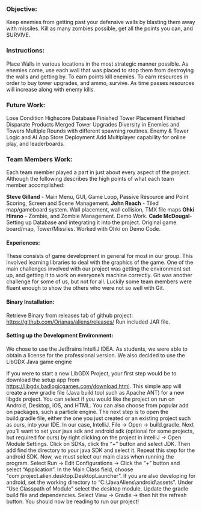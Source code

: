 
### Objective: 
Keep enemies from getting past your defensive walls by blasting them away with missiles. Kill as many zombies possible, get all the points you can, and SURVIVE. 

### Instructions: 
Place Walls in various locations in the most strategic manner possible. As enemies come, use each wall that was placed to stop them from destroying the walls and getting by. To earn points kill enemies. To earn resources in order to buy tower upgrades, and ammo,  survive. As time passes resources will increase along with enemy kills. 

### Future Work: 
Lose Condition
Highscore Database Finished
Tower Placement Finished
Disparate Products Merged
Tower Upgrades
Diversity in Enemies and Towers
Multiple Rounds with different spawning routines.
Enemy & Tower Logic and AI
App Store Deployment
Add Multiplayer capability for online play, and leaderboards.

### Team Members Work: 
Each team member played a part in just about every aspect of the project. Although the following describes the high points of what each team member accomplished:

**Steve Gilland** - Main Menu, GUI, Game Loop, Passive Resource and Point Scoring, Screen and Scene Management. 
**John Reach** - Tiled map/gameboard system. Wall placement, wall collision, TMX file maps
**Ohki Hirano** -  Zombie, and Zombie Management. Demo Work.
**Cade McDougal**- Setting up Database and integrating it into the project. Original game board/map, Tower/Missiles. Worked with Ohki on Demo Code.

#### Experiences: 
These consists of game development in general for most in our group. This involved learning libraries to deal with the graphics of the game. One of the main challenges involved with our project was getting the environment set up, and getting it to work on everyone’s machine correctly. Git was another challenge for some of us, but not for all. Luckily some team members were fluent enough to show the others who were not so well with Git.

#### Binary Installation:
Retrieve Binary from releases tab of github project: https://github.com/Orianas/aliens/releases/
Run included JAR file.

#### Setting up the Development Environment:
We chose to use the JetBrains IntelliJ IDEA. As students, we were able to obtain a license for the professional version. We also decided to use the LibGDX Java game engine

If you were to start a new LibGDX Project, your first step would be to download the setup app from https://libgdx.badlogicgames.com/download.html. This simple app will create a new gradle file (Java build tool such as Apache ANT) for a new libgdx project. You can select if you would like the project on run on Android, Desktop, iOS, and HTML. You can also choose from popular add on packages, such a particle engine.
The next step is to open the build.gradle file, either the one you just created or an existing project such as ours, into your IDE. In our case, IntelliJ. File -> Open -> build.gradle. 
Next you’ll want to set your java sdk and android sdk (optional for some projects, but required for ours) by right clicking on the project in IntelliJ -> Open Module Settings. Click on SDKs, click the “+” button and select JDK. Then add find the directory to your java SDK and select it. Repeat this step for the android SDK.
Now, we must select our main class when running the program. Select Run -> Edit Configurations -> Click the “+” button and select “Application”. In the Main Class field, choose "com.project.alien.desktop.DesktopLauncher”. If you are also developing for android, set the working directory to “C:\JavaAliens\android\assets”. Under “Use Classpath of Module” select the desktop module.
Update the gradle build file and dependencies. Select View -> Gradle -> then hit the refresh button. 
You should now be reading to run our project!
